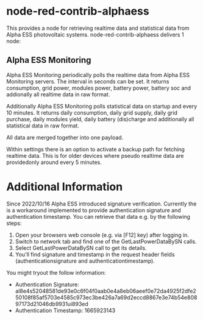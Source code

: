 # node-red-contrib-alphaess 

This provides a node for retrieving realtime data and statistical data from Alpha ESS photovoltaic systems. node-red-contrib-alphaess delivers 1 node:

## Alpha ESS Monitoring
Alpha ESS Monitoring periodically polls the realtime data from Alpha ESS Monitoring servers. The interval in seconds can be set. It returns consumption, grid power, modules power, battery power, battery soc and addionally all realtime data in raw format.

Additionally Alpha ESS Monitoring polls statistical data on startup and every 10 minutes. It returns daily consumption, daily grid supply, daily grid purchase, daily modules yield, daily battery (dis)charge and additionally all statistical data in raw format.

All data are merged together into one payload.

Within settings there is an option to activate a backup path for fetching realtime data. This is for older devices where pseudo realtime data are providedonly around every 5 minutes.

# Additional Information
Since 2022/10/16 Alpha ESS introduced signature verification. Currently the is a workaround implemented to provide authentication signature and authentication timestamp. You can retrieve that data e.g. by the following steps:
1. Open your browsers web console (e.g. via [F12] key) after logging in.
2. Switch to network tab and find one of the GetLastPowerDataBySN calls.
3. Select GetLastPowerDataBySN call to get its details.
4. You'll find signature and timestamp in the request header fields (authenticationsignature and authenticationtimestamp).

You might tryout the follow information:
- Authentication Signature: al8e4s52048581de93e0c6f04f0aab0e4a8eb06aeef0e72da4925f2dfe250108f85af5703e4585c973ec3be426a7a69d2eccd8867e3e74b54e80897173d21046db9931ui893ed
- Authentication Timestamp: 1665923143